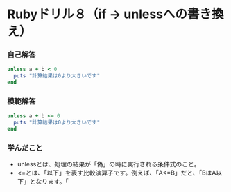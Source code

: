 # Rubyドリル８（if → unlessへの書き換え）
### 自己解答
```ruby
unless a + b < 0
  puts "計算結果は0より大きいです"
end
```

### 模範解答
```ruby
unless a + b <= 0
  puts "計算結果は0より大きいです"
end
```

### 学んだこと
- unlessとは、処理の結果が「偽」の時に実行される条件式のこと。
- <=とは、「以下」を表す比較演算子です。例えば、「A<=B」だと、「BはA以下」となります。「
